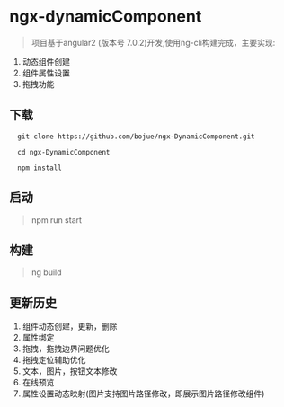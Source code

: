 # ngx-dynamicComponent

> 项目基于angular2 (版本号 7.0.2)开发,使用ng-cli构建完成，主要实现:
1. 动态组件创建
2. 组件属性设置
3. 拖拽功能

## 下载

```
  git clone https://github.com/bojue/ngx-DynamicComponent.git

  cd ngx-DynamicComponent

  npm install
```

## 启动

>  npm run start

## 构建

> ng build

## 更新历史

1. 组件动态创建，更新，删除
2. 属性绑定
3. 拖拽，拖拽边界问题优化
4. 拖拽定位辅助优化
5. 文本，图片，按钮文本修改
6. 在线预览
7. 属性设置动态映射(图片支持图片路径修改，即展示图片路径修改组件)